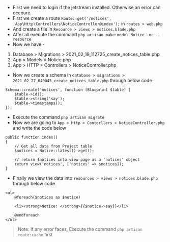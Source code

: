 - First we need to login if the jetstream installed. Otherwise an error can occoure.
- First we create a route `Route::get('/notices', 'App\Http\Controllers\NoticeController@index');` in `routes > web.php`
- And create a file in `Resource > views > notices.blade.php`
- After all execute the command `php artisan make:model Notice -mc --resource`
- Now we have -
1. Database > Migrations > 2021_02_19_112725_create_notices_table.php
2. App > Models > Notice.php
3. App > HTTP > Controllers > NoticeController.php
- Now we create a schema in `database > migrations > 2021_02_27_040045_create_notices_table.php` through below code
```
Schema::create('notices', function (Blueprint $table) {
    $table->id();
    $table->string('say');
    $table->timestamps();
});
```
- Execute the command `php artisan migrate`
- Now we are going to `App > Http > Contorllers > NoticeController.php` and write the code below
```
public function index()
{
    // Get all data from Project table
    $notices = Notice::latest()->get();

    // return $notices into view page as a 'notices' object
    return view('notices', ['notices' => $notices]);
}
```
- Finally we view the data into `resources > views > notices.blade.php` through below code
```
<ul>
    @foreach($notices as $notice)

    <li><strong>Notice: </strong>{{$notice->say}}</li>

    @endforeach
</ul>
```
> Note: If any error faces, Execute the command `php artisan route:cache` first

